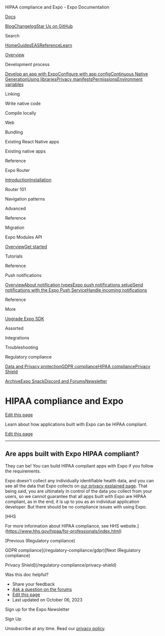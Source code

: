 HIPAA compliance and Expo - Expo Documentation

[Docs](/)

[Blog](https://expo.dev/blog)[Changelog](https://expo.dev/changelog)[Star Us on GitHub](https://github.com/expo/expo)

Search

[Home](/)[Guides](/guides/overview)[EAS](/eas)[Reference](/versions/latest)[Learn](/tutorial/overview)

[Overview](/guides/overview)

Development process

[Develop an app with Expo](/workflow/overview)[Configure with app config](/workflow/configuration)[Continuous Native Generation](/workflow/continuous-native-generation)[Using libraries](/workflow/using-libraries)[Privacy manifests](/guides/apple-privacy)[Permissions](/guides/permissions)[Environment variables](/guides/environment-variables)

Linking

Write native code

Compile locally

Web

Bundling

Existing React Native apps

Existing native apps

Reference

Expo Router

[Introduction](/router/introduction)[Installation](/router/installation)

Router 101

Navigation patterns

Advanced

Reference

Migration

Expo Modules API

[Overview](/modules/overview)[Get started](/modules/get-started)

Tutorials

Reference

Push notifications

[Overview](/push-notifications/overview)[About notification types](/push-notifications/what-you-need-to-know)[Expo push notifications setup](/push-notifications/push-notifications-setup)[Send notifications with the Expo Push Service](/push-notifications/sending-notifications)[Handle incoming notifications](/push-notifications/receiving-notifications)

Reference

More

[Upgrade Expo SDK](/workflow/upgrading-expo-sdk-walkthrough)

Assorted

Integrations

Troubleshooting

Regulatory compliance

[Data and Privacy protection](/regulatory-compliance/data-and-privacy-protection)[GDPR compliance](/regulatory-compliance/gdpr)[HIPAA compliance](/regulatory-compliance/hipaa)[Privacy Shield](/regulatory-compliance/privacy-shield)

[Archive](/archive)[Expo Snack](https://snack.expo.dev)[Discord and Forums](https://chat.expo.dev)[Newsletter](https://expo.dev/mailing-list/signup)

HIPAA compliance and Expo
=========================

[Edit this page](https://github.com/expo/expo/edit/main/docs/pages/regulatory-compliance/hipaa.mdx)

Learn about how applications built with Expo can be HIPAA compliant.

[Edit this page](https://github.com/expo/expo/edit/main/docs/pages/regulatory-compliance/hipaa.mdx)

---

Are apps built with Expo HIPAA compliant?
-----------------------------------------

They can be! You can build HIPAA compliant apps with Expo if you follow the requirements.

Expo doesn't collect any individually identifiable health data, and you can see all the data that Expo collects on [our privacy explained page](https://expo.dev/privacy-explained). That being said, you are ultimately in control of the data you collect from your users, so we cannot guarantee that all apps built with Expo are HIPAA compliant, as in the end, it is up to you as an individual application developer. But there should be no compliance issues with using Expo.

[HHS

For more information about HIPAA compliance, see HHS website.](https://www.hhs.gov/hipaa/for-professionals/index.html)

[Previous (Regulatory compliance)

GDPR compliance](/regulatory-compliance/gdpr)[Next (Regulatory compliance)

Privacy Shield](/regulatory-compliance/privacy-shield)

Was this doc helpful?

* Share your feedback
* [Ask a question on the forums](https://chat.expo.dev/)
* [Edit this page](https://github.com/expo/expo/edit/main/docs/pages/regulatory-compliance/hipaa.mdx)
* Last updated on October 06, 2023

Sign up for the Expo Newsletter

Sign Up

Unsubscribe at any time. Read our [privacy policy](https://expo.dev/privacy).